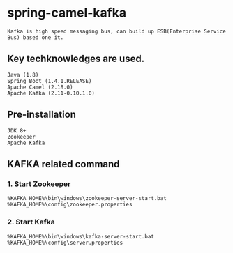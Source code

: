 # spring-camel-kafka

	Kafka is high speed messaging bus, can build up ESB(Enterprise Service Bus) based one it.

## Key techknowledges are used.
    Java (1.8)
    Spring Boot (1.4.1.RELEASE) 
    Apache Camel (2.18.0)  
    Apache Kafka (2.11-0.10.1.0)

## Pre-installation 
    JDK 8+   
    Zookeeper 
    Apache Kafka 
  

## KAFKA related command 
###    1. Start Zookeeper
    %KAFKA_HOME%\bin\windows\zookeeper-server-start.bat %KAFKA_HOME%\config\zookeeper.properties
###    2. Start Kafka
    %KAFKA_HOME%\bin\windows\kafka-server-start.bat %KAFKA_HOME%\config\server.properties
